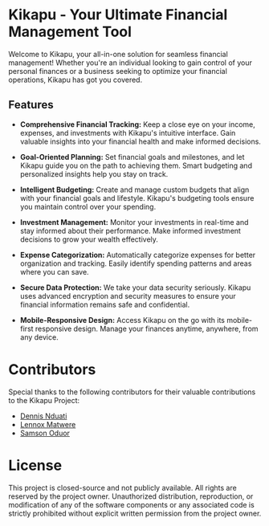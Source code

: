 # Kikapu - Your Ultimate Financial Management Tool

Welcome to Kikapu, your all-in-one solution for seamless financial management! Whether you're an individual looking to gain control of your personal finances or a business seeking to optimize your financial operations, Kikapu has got you covered.

## Features

- **Comprehensive Financial Tracking:** Keep a close eye on your income, expenses, and investments with Kikapu's intuitive interface. Gain valuable insights into your financial health and make informed decisions.

- **Goal-Oriented Planning:** Set financial goals and milestones, and let Kikapu guide you on the path to achieving them. Smart budgeting and personalized insights help you stay on track.

- **Intelligent Budgeting:** Create and manage custom budgets that align with your financial goals and lifestyle. Kikapu's budgeting tools ensure you maintain control over your spending.

- **Investment Management:** Monitor your investments in real-time and stay informed about their performance. Make informed investment decisions to grow your wealth effectively.

- **Expense Categorization:** Automatically categorize expenses for better organization and tracking. Easily identify spending patterns and areas where you can save.

- **Secure Data Protection:** We take your data security seriously. Kikapu uses advanced encryption and security measures to ensure your financial information remains safe and confidential.

- **Mobile-Responsive Design:** Access Kikapu on the go with its mobile-first responsive design. Manage your finances anytime, anywhere, from any device.

# Contributors

Special thanks to the following contributors for their valuable contributions to the Kikapu Project:

- [Dennis Nduati](https://www.linkedin.com/in/dennisnduati/) 
- [Lennox Matwere](https://www.linkedin.com/in/lennox-matwere/) 
- [Samson Oduor ](https://www.linkedin.com/in/samson-oduor-632568237/) 

# License
This project is closed-source and not publicly available. All rights are reserved by the project owner. Unauthorized distribution, reproduction, or modification of any of the software components or any associated code is strictly prohibited without explicit written permission from the project owner.

